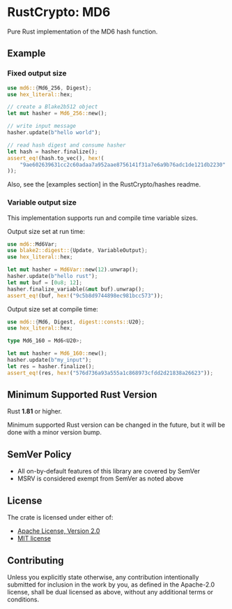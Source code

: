 # RustCrypto: MD6

Pure Rust implementation of the MD6 hash function.

## Example

### Fixed output size

```rust
use md6::{Md6_256, Digest};
use hex_literal::hex;

// create a Blake2b512 object
let mut hasher = Md6_256::new();

// write input message
hasher.update(b"hello world");

// read hash digest and consume hasher
let hash = hasher.finalize();
assert_eq!(hash.to_vec(), hex!(
    "9ae602639631cc2c60adaa7a952aae8756141f31a7e6a9b76adc1de121db2230"
));
```

Also, see the [examples section] in the RustCrypto/hashes readme.

### Variable output size

This implementation supports run and compile time variable sizes.

Output size set at run time:
```rust
use md6::Md6Var;
use blake2::digest::{Update, VariableOutput};
use hex_literal::hex;

let mut hasher = Md6Var::new(12).unwrap();
hasher.update(b"hello rust");
let mut buf = [0u8; 12];
hasher.finalize_variable(&mut buf).unwrap();
assert_eq!(buf, hex!("9c5b8d9744898ec981bcc573"));
```

Output size set at compile time:
```rust
use md6::{Md6, Digest, digest::consts::U20};
use hex_literal::hex;

type Md6_160 = Md6<U20>;

let mut hasher = Md6_160::new();
hasher.update(b"my_input");
let res = hasher.finalize();
assert_eq!(res, hex!("576d736a93a555a1c868973cfdd2d21838a26623"));
```

## Minimum Supported Rust Version

Rust **1.81** or higher.

Minimum supported Rust version can be changed in the future, but it will be
done with a minor version bump.

## SemVer Policy

- All on-by-default features of this library are covered by SemVer
- MSRV is considered exempt from SemVer as noted above

## License

The crate is licensed under either of:

* [Apache License, Version 2.0](http://www.apache.org/licenses/LICENSE-2.0)
* [MIT license](http://opensource.org/licenses/MIT)

## Contributing

Unless you explicitly state otherwise, any contribution intentionally submitted
for inclusion in the work by you, as defined in the Apache-2.0 license, shall be
dual licensed as above, without any additional terms or conditions.
